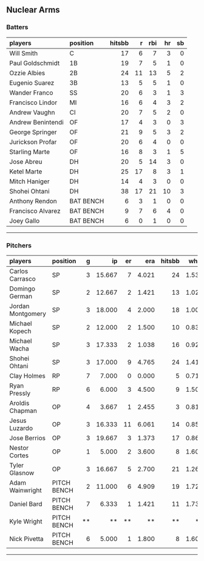 ## Nuclear Arms

### Batters

 
|players           |position  | hitsbb|  r| rbi| hr| sb| 
|:-----------------|:---------|------:|--:|---:|--:|--:| 
|Will Smith        |C         |     17|  6|   7|  3|  0| 
|Paul Goldschmidt  |1B        |     19|  7|   5|  1|  0| 
|Ozzie Albies      |2B        |     24| 11|  13|  5|  2| 
|Eugenio Suarez    |3B        |     13|  5|   5|  1|  0| 
|Wander Franco     |SS        |     20|  6|   3|  1|  3| 
|Francisco Lindor  |MI        |     16|  6|   4|  3|  2| 
|Andrew Vaughn     |CI        |     20|  7|   5|  2|  0| 
|Andrew Benintendi |OF        |     17|  4|   3|  0|  3| 
|George Springer   |OF        |     21|  9|   5|  3|  2| 
|Jurickson Profar  |OF        |     20|  6|   4|  0|  0| 
|Starling Marte    |OF        |     16|  8|   3|  1|  5| 
|Jose Abreu        |DH        |     20|  5|  14|  3|  0| 
|Ketel Marte       |DH        |     25| 17|   8|  3|  1| 
|Mitch Haniger     |DH        |     14|  4|   3|  0|  0| 
|Shohei Ohtani     |DH        |     38| 17|  21| 10|  3| 
|Anthony Rendon    |BAT BENCH |      6|  3|   1|  0|  0| 
|Francisco Alvarez |BAT BENCH |      9|  7|   6|  4|  0| 
|Joey Gallo        |BAT BENCH |      6|  0|   1|  0|  0| 


* * *

### Pitchers

 
|players           |position    |  g|     ip| er|   era| hitsbb|  whip| so|  w| sv| 
|:-----------------|:-----------|--:|------:|--:|-----:|------:|-----:|--:|--:|--:| 
|Carlos Carrasco   |SP          |  3| 15.667|  7| 4.021|     24| 1.532|  9|  1|  0| 
|Domingo German    |SP          |  2| 12.667|  2| 1.421|     13| 1.026| 11|  1|  0| 
|Jordan Montgomery |SP          |  3| 18.000|  4| 2.000|     18| 1.000| 18|  1|  0| 
|Michael Kopech    |SP          |  2| 12.000|  2| 1.500|     10| 0.833| 15|  0|  0| 
|Michael Wacha     |SP          |  3| 17.333|  2| 1.038|     16| 0.923| 20|  2|  0| 
|Shohei Ohtani     |SP          |  3| 17.000|  9| 4.765|     24| 1.412| 15|  1|  0| 
|Clay Holmes       |RP          |  7|  7.000|  0| 0.000|      5| 0.714|  9|  1|  3| 
|Ryan Pressly      |RP          |  6|  6.000|  3| 4.500|      9| 1.500|  7|  1|  2| 
|Aroldis Chapman   |OP          |  4|  3.667|  1| 2.455|      3| 0.818|  9|  0|  0| 
|Jesus Luzardo     |OP          |  3| 16.333| 11| 6.061|     14| 0.857| 19|  1|  0| 
|Jose Berrios      |OP          |  3| 19.667|  3| 1.373|     17| 0.864| 13|  2|  0| 
|Nestor Cortes     |OP          |  1|  5.000|  2| 3.600|      8| 1.600|  6|  1|  0| 
|Tyler Glasnow     |OP          |  3| 16.667|  5| 2.700|     21| 1.260| 18|  2|  0| 
|Adam Wainwright   |PITCH BENCH |  2| 11.000|  6| 4.909|     19| 1.727|  5|  0|  0| 
|Daniel Bard       |PITCH BENCH |  7|  6.333|  1| 1.421|     11| 1.737|  7|  2|  0| 
|Kyle Wright       |PITCH BENCH | **|     **| **|    **|     **|    **| **| **| **| 
|Nick Pivetta      |PITCH BENCH |  6|  5.000|  1| 1.800|      8| 1.600|  5|  0|  0| 


* * *


